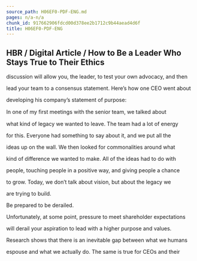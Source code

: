 ```yaml
---
source_path: H06EF0-PDF-ENG.md
pages: n/a-n/a
chunk_id: 917662906fdcd00d378ee2b1712c9b44aead4d6f
title: H06EF0-PDF-ENG
---
```

## HBR / Digital Article / How to Be a Leader Who Stays True to Their Ethics

discussion will allow you, the leader, to test your own advocacy, and then

lead your team to a consensus statement. Here’s how one CEO went about

developing his company’s statement of purpose:

In one of my ﬁrst meetings with the senior team, we talked about

what kind of legacy we wanted to leave. The team had a lot of energy

for this. Everyone had something to say about it, and we put all the

ideas up on the wall. We then looked for commonalities around what

kind of difference we wanted to make. All of the ideas had to do with

people, touching people in a positive way, and giving people a chance

to grow. Today, we don’t talk about vision, but about the legacy we

are trying to build.

Be prepared to be derailed.

Unfortunately, at some point, pressure to meet shareholder expectations

will derail your aspiration to lead with a higher purpose and values.

Research shows that there is an inevitable gap between what we humans

espouse and what we actually do. The same is true for CEOs and their
